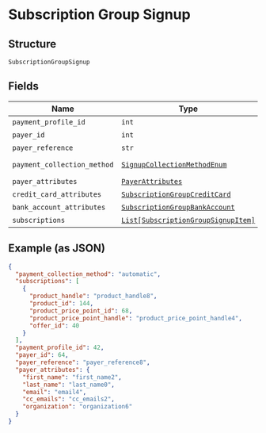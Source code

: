 
# Subscription Group Signup

## Structure

`SubscriptionGroupSignup`

## Fields

| Name | Type | Tags | Description |
|  --- | --- | --- | --- |
| `payment_profile_id` | `int` | Optional | - |
| `payer_id` | `int` | Optional | - |
| `payer_reference` | `str` | Optional | - |
| `payment_collection_method` | [`SignupCollectionMethodEnum`](../../doc/models/signup-collection-method-enum.md) | Optional | **Default**: `'automatic'` |
| `payer_attributes` | [`PayerAttributes`](../../doc/models/payer-attributes.md) | Optional | - |
| `credit_card_attributes` | [`SubscriptionGroupCreditCard`](../../doc/models/subscription-group-credit-card.md) | Optional | - |
| `bank_account_attributes` | [`SubscriptionGroupBankAccount`](../../doc/models/subscription-group-bank-account.md) | Optional | - |
| `subscriptions` | [`List[SubscriptionGroupSignupItem]`](../../doc/models/subscription-group-signup-item.md) | Required | - |

## Example (as JSON)

```json
{
  "payment_collection_method": "automatic",
  "subscriptions": [
    {
      "product_handle": "product_handle8",
      "product_id": 144,
      "product_price_point_id": 68,
      "product_price_point_handle": "product_price_point_handle4",
      "offer_id": 40
    }
  ],
  "payment_profile_id": 42,
  "payer_id": 64,
  "payer_reference": "payer_reference8",
  "payer_attributes": {
    "first_name": "first_name2",
    "last_name": "last_name0",
    "email": "email4",
    "cc_emails": "cc_emails2",
    "organization": "organization6"
  }
}
```


